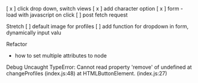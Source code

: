 [ x ] click drop down, switch views
[ x ] add character option
[ x ] form - load with javascript on click
[   ] post fetch request

Stretch
[   ] default image for profiles
[   ] add function for dropdown in form, dynamically input valu

Refactor
- how to set multiple attributes to node

Debug
Uncaught TypeError: Cannot read property 'remove' of undefined
at changeProfiles (index.js:48)
at HTMLButtonElement.<anonymous> (index.js:27)
